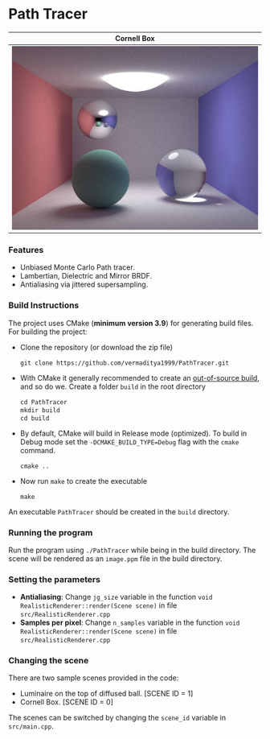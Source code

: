 # Path Tracer

Cornell Box                | 
:-------------------------:|
![](renders/cornell_box.jpg)   |

### Features
- Unbiased Monte Carlo Path tracer.
- Lambertian, Dielectric and Mirror BRDF.
- Antialiasing via jittered supersampling.

### Build Instructions
The project uses CMake (**minimum version 3.9**) for generating build files.
For building the project:
- Clone the repository (or download the zip file)  
  ```
  git clone https://github.com/vermaditya1999/PathTracer.git
  ```
- With CMake it generally recommended to create an [out-of-source build](https://gitlab.kitware.com/cmake/community/wikis/FAQ#out-of-source-build-trees), and so do we. Create a folder `build` in the root directory 
  ```
  cd PathTracer
  mkdir build
  cd build
  ```
- By default, CMake will build in Release mode (optimized). To build in Debug mode set the `-DCMAKE_BUILD_TYPE=Debug` flag with the `cmake` command.
  ```
  cmake ..
  ```
- Now run `make` to create the executable  
  ```
  make
  ```
An executable `PathTracer` should be created in the `build` directory.

### Running the program
Run the program using `./PathTracer` while being in the build directory.
The scene will be rendered as an `image.ppm` file in the build directory.

### Setting the parameters
- __Antialiasing__: Change `jg_size` variable in the function `void RealisticRenderer::render(Scene scene)` in file `src/RealisticRenderer.cpp` 
- __Samples per pixel__: Change `n_samples` variable in the function `void RealisticRenderer::render(Scene scene)` in file `src/RealisticRenderer.cpp`

### Changing the scene
There are two sample scenes provided in the code:
- Luminaire on the top of diffused ball. [SCENE ID = 1]
- Cornell Box. [SCENE ID = 0]

The scenes can be switched by changing the `scene_id` variable in `src/main.cpp`.
